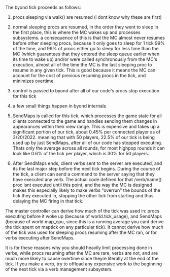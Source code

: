 The byond tick proceeds as follows:
1. procs sleeping via walk() are resumed (i dont know why these are first)

2. normal sleeping procs are resumed, in the order they went to sleep in the first place, this is where the MC wakes up and processes subsystems. a consequence of this is that the MC almost never resumes before other sleeping procs, because it only goes to sleep for 1 tick 99% of the time, and 99% of procs either go to sleep for less time than the MC (which guarantees that they entered the sleep queue earlier when its time to wake up) and/or were called synchronously from the MC's execution, almost all of the time the MC is the last sleeping proc to resume in any given tick. This is good because it means the MC can account for the cost of previous resuming procs in the tick, and minimizes overtime.

3. control is passed to byond after all of our code's procs stop execution for this tick

4. a few small things happen in byond internals

5. SendMaps is called for this tick, which processes the game state for all clients connected to the game and handles sending them changes
in appearances within their view range. This is expensive and takes up a significant portion of our tick, about 0.45% per connected player
as of 3/20/2022. meaning that with 50 players, 22.5% of our tick is being used up by just SendMaps, after all of our code has stopped executing. Thats only the average across all rounds, for most highpop rounds it can look like 0.6% of the tick per player, which is 30% for 50 players.

6. After SendMaps ends, client verbs sent to the server are executed, and its the last major step before the next tick begins.
During the course of the tick, a client can send a command to the server saying that they have executed any verb. The actual code defined
for that /verb/name() proc isnt executed until this point, and the way the MC is designed makes this especially likely to make verbs
"overrun" the bounds of the tick they executed in, stopping the other tick from starting and thus delaying the MC firing in that tick.

The master controller can derive how much of the tick was used in: procs executing before it woke up (because of world.tick_usage), and SendMaps (because of world.map_cpu, since this is a running average you cant derive the tick spent on maptick on any particular tick). It cannot derive how much of the tick was used for sleeping procs resuming after the MC ran, or for verbs executing after SendMaps. 

It is for these reasons why you should heavily limit processing done in verbs, while procs resuming after the MC are rare, verbs are not, and are much more likely to cause overtime since theyre literally at the end of the tick. If you make a verb, try to offload any expensive work to the beginning of the next tick via a verb management subsystem.
